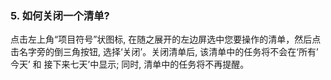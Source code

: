 ### 5. 如何关闭一个清单?
点击左上角“项目符号”状图标, 在随之展开的左边屏选中您要操作的清单，然后点击名字旁的倒三角按钮, 选择‘关闭’。关闭清单后, 该清单中的任务将不会在‘所有’ 今天’ 和 接下来七天’中显示; 同时, 清单中的任务将不再提醒。

